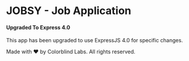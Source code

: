 # JOBSY - Job Application

#### Upgraded To Express 4.0
This app has been upgraded to use ExpressJS 4.0 for specific changes.


Made with &#9829; by Colorblind Labs. All rights reserved.